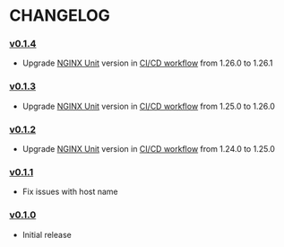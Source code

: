# CHANGELOG

### [v0.1.4](https://github.com/speelynet/redirect/tree/v0.1.4)
- Upgrade [NGINX Unit](https://unit.nginx.org) version in [CI/CD workflow](https://github.com/speelynet/redirect/blob/v0.1.4/.github/workflows/CICD.yml) from 1.26.0 to 1.26.1

### [v0.1.3](https://github.com/speelynet/redirect/tree/v0.1.3)
- Upgrade [NGINX Unit](https://unit.nginx.org) version in [CI/CD workflow](https://github.com/speelynet/redirect/blob/v0.1.3/.github/workflows/CICD.yml) from 1.25.0 to 1.26.0

### [v0.1.2](https://github.com/speelynet/redirect/tree/v0.1.2)
- Upgrade [NGINX Unit](https://unit.nginx.org) version in [CI/CD workflow](https://github.com/speelynet/redirect/blob/v0.1.2/.github/workflows/CICD.yml) from 1.24.0 to 1.25.0

### [v0.1.1](https://github.com/speelynet/redirect/tree/v0.1.1)
- Fix issues with host name

### [v0.1.0](https://github.com/speelynet/redirect/tree/v0.1.0)
- Initial release
